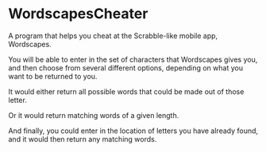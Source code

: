 # WordscapesCheater
A program that helps you cheat at the Scrabble-like mobile app, Wordscapes.

You will be able to enter in the set of characters that Wordscapes gives you, and then choose from several different options, depending on what you want to be returned to you.

It would either return all possible words that could be made out of those letter.

Or it would return matching words of a given length.

And finally, you could enter in the location of letters you have already found, and it would then return any matching words.
